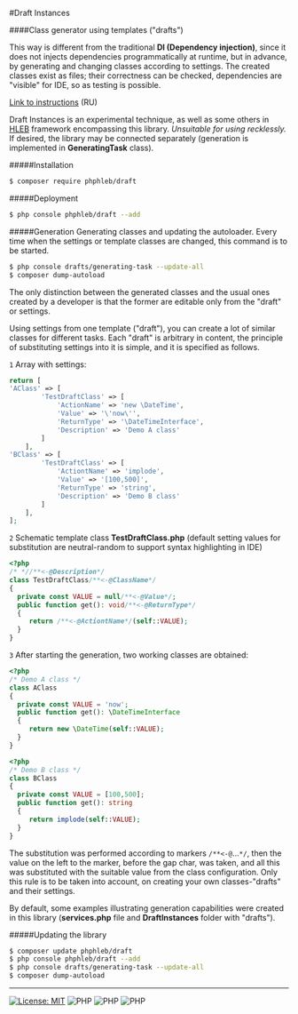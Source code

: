 #Draft Instances

####Class generator using templates ("drafts")

This way is different from the traditional **DI (Dependency injection)**,
since it does not injects dependencies programmatically at runtime, but in advance,
by generating and changing classes according to settings. The created classes exist as files;
their correctness can be checked, dependencies are "visible" for IDE, so as testing is possible.

[Link to instructions](https://phphleb.ru/ru/v1/di/) (RU)

Draft Instances is an experimental technique, as well as some others in [HLEB](https://github.com/phphleb/hleb) framework encompassing this library.
*Unsuitable for using recklessly.* If desired, the library may be connected separately (generation is implemented in **GeneratingTask** class).

#####Installation
```bash
$ composer require phphleb/draft
```
#####Deployment
```bash
$ php console phphleb/draft --add
```
#####Generation
Generating classes and updating the autoloader. Every time when the settings or template classes are changed, this command is to be started.
```bash
$ php console drafts/generating-task --update-all
$ composer dump-autoload
```

The only distinction between the generated classes and the usual ones created by a developer is that the former are editable only from the "draft" or settings.

Using settings from one template ("draft"), you can create a lot of similar classes for different tasks. Each
"draft" is arbitrary in content, the principle of substituting settings into it is simple, and it is specified as follows.

`1` Array with settings:
```php
return [
'AClass' => [
        'TestDraftClass' => [
            'ActionName' => 'new \DateTime',
            'Value' => '\'now\'',
            'ReturnType' => '\DateTimeInterface',
            'Description' => 'Demo A class'
        ]
    ],
'BClass' => [
        'TestDraftClass' => [
            'ActiontName' => 'implode',
            'Value' => '[100,500]',
            'ReturnType' => 'string',
            'Description' => 'Demo B class'
        ]
    ],
];
```
`2` Schematic template class **TestDraftClass.php** (default setting values for substitution are neutral-random to support syntax highlighting in IDE)
```php
<?php
/* *//**<-@Description*/
class TestDraftClass/**<-@ClassName*/
{
  private const VALUE = null/**<-@Value*/;
  public function get(): void/**<-@ReturnType*/
  {
     return /**<-@ActiontName*/(self::VALUE);
  }
}
````
`3` After starting the generation, two working classes are obtained:

```php
<?php
/* Demo A class */
class AClass
{
  private const VALUE = 'now';
  public function get(): \DateTimeInterface
  {
     return new \DateTime(self::VALUE);
  }
}
````
```php
<?php
/* Demo B class */
class BClass
{
  private const VALUE = [100,500];
  public function get(): string
  {
     return implode(self::VALUE);
  }
}
````

The substitution was performed according to markers ```/**<-@```...```*/```, then the value on the left to the marker, before the gap char, was taken, and all this was substituted with the suitable value from the class configuration.
Only this rule is to be taken into account, on creating your own classes-"drafts" and their settings.

By default, some examples illustrating generation capabilities were created in this library (**services.php** file and **DraftInstances** folder with "drafts").

#####Updating the library

```bash
$ composer update phphleb/draft
$ php console phphleb/draft --add
$ php console drafts/generating-task --update-all
$ composer dump-autoload
```

-----------------------------------


[![License: MIT](https://img.shields.io/badge/License-MIT%20(Free)-brightgreen.svg)](https://github.com/phphleb/draft/blob/main/LICENSE) ![PHP](https://img.shields.io/badge/PHP-^7.3.0-blue) ![PHP](https://img.shields.io/badge/PHP-8-blue) ![PHP](https://img.shields.io/badge/HLEB->=1.5.72-brightgreen)